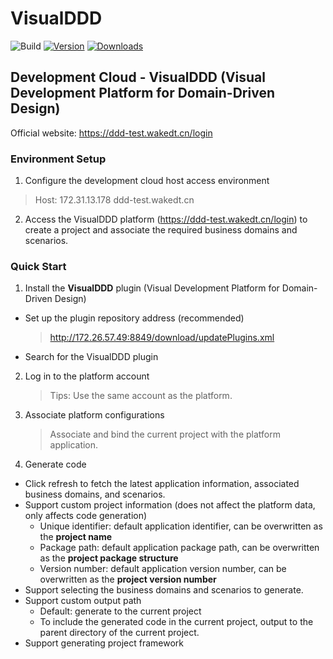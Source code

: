 # VisualDDD

![Build](https://github.com/Shimmernight/idea-plugin-dev/workflows/Build/badge.svg)
[![Version](https://img.shields.io/jetbrains/plugin/v/PLUGIN_ID.svg)](https://plugins.jetbrains.com/plugin/PLUGIN_ID)
[![Downloads](https://img.shields.io/jetbrains/plugin/d/PLUGIN_ID.svg)](https://plugins.jetbrains.com/plugin/PLUGIN_ID)

<!-- Plugin description -->
## Development Cloud - VisualDDD (Visual Development Platform for Domain-Driven Design)
Official website: https://ddd-test.wakedt.cn/login

### Environment Setup
1. Configure the development cloud host access environment
> Host: 172.31.13.178 ddd-test.wakedt.cn

2. Access the VisualDDD platform (https://ddd-test.wakedt.cn/login) to create a project and associate the required business domains and scenarios.

### Quick Start
1. Install the **VisualDDD** plugin (Visual Development Platform for Domain-Driven Design)
  - Set up the plugin repository address (recommended)
    > http://172.26.57.49:8849/download/updatePlugins.xml
  - Search for the VisualDDD plugin

2. Log in to the platform account
   > Tips: Use the same account as the platform.

3. Associate platform configurations
   > Associate and bind the current project with the platform application.

4. Generate code
  - Click refresh to fetch the latest application information, associated business domains, and scenarios.
  - Support custom project information (does not affect the platform data, only affects code generation)
    - Unique identifier: default application identifier, can be overwritten as the **project name**
    - Package path: default application package path, can be overwritten as the **project package structure**
    - Version number: default application version number, can be overwritten as the **project version number**
  - Support selecting the business domains and scenarios to generate.
  - Support custom output path
    - Default: generate to the current project
    - To include the generated code in the current project, output to the parent directory of the current project.
  - Support generating project framework
<!-- Plugin description end -->